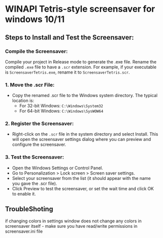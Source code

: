 # WINAPI Tetris-style screensaver for windows 10/11

## Steps to Install and Test the Screensaver:

### Compile the Screensaver:

Compile your project in Release mode to generate the .exe file.
Rename the compiled ``.exe`` file to have a ``.scr`` extension. For example, if your executable is ``ScreensaverTetris.exe``, rename it to ``ScreensaverTetris.scr``.

### 1. Move the .scr File:

- Copy the renamed .scr file to the Windows system directory. The typical location is:
  - For 32-bit Windows: ``C:\Windows\System32``
  - For 64-bit Windows: ``C:\Windows\SysWOW64``

### 2. Register the Screensaver:

- Right-click on the ``.scr`` file in the system directory and select Install. This will open the screensaver settings dialog where you can preview and configure the screensaver.

### 3. Test the Screensaver:

- Open the Windows Settings or Control Panel.
- Go to Personalization > Lock screen > Screen saver settings.
- Select your screensaver from the list (it should appear with the name you gave the .scr file).
- Click Preview to test the screensaver, or set the wait time and click OK to enable it.

## TroubleShoting
if changing colors in settings window does not change any colors in screensaver itself - make sure you have read/write permissions in screensaver.ini file
